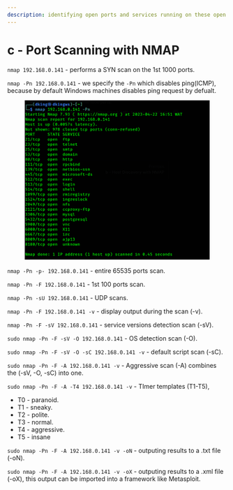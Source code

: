 ```yaml
---
description: identifying open ports and services running on these open ports.
---
```


# c - Port Scanning with NMAP

`nmap 192.168.0.141` - performs a SYN scan on the 1st 1000 ports.

`nmap -Pn 192.168.0.141` - we specify the `-Pn` which disables ping(ICMP), because by default Windows machines disables ping request by defualt.

<figure><img src="../../../.gitbook/assets/image (5) (1) (1).png" alt=""><figcaption></figcaption></figure>

`nmap -Pn -p- 192.168.0.141` - entire 65535 ports scan.

`nmap -Pn -F 192.168.0.141` - 1st 100 ports scan.

`nmap -Pn -sU 192.168.0.141` - UDP scans.

`nmap -Pn -F 192.168.0.141 -v` - display output during the scan (-v).

`nmap -Pn -F -sV 192.168.0.141` - service versions detection scan (-sV).

`sudo nmap -Pn -F -sV -O 192.168.0.141` - OS detection scan (-O).

`sudo nmap -Pn -F -sV -O -sC 192.168.0.141 -v` - default script scan (-sC).

`sudo nmap -Pn -F -A 192.168.0.141 -v`  - Aggressive scan (-A) combines the (-sV, -O, -sC) into one.

`sudo nmap -Pn -F -A -T4 192.168.0.141 -v` - TImer templates (T1-T5),

* T0 - paranoid.
* T1 - sneaky.
* T2 - polite.
* T3 - normal.
* T4 - aggressive.
* T5 - insane

`sudo nmap -Pn -F -A 192.168.0.141 -v -oN` - outputing results to a .txt file (-oN).

`sudo nmap -Pn -F -A 192.168.0.141 -v -oX` - outputing results to a .xml file (-oX), this output can be imported into a framework like Metasploit.

